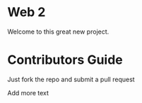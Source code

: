 Web 2
=====

Welcome to this great new project.

Contributors Guide
==================

Just fork the repo and submit a pull request

Add more text
